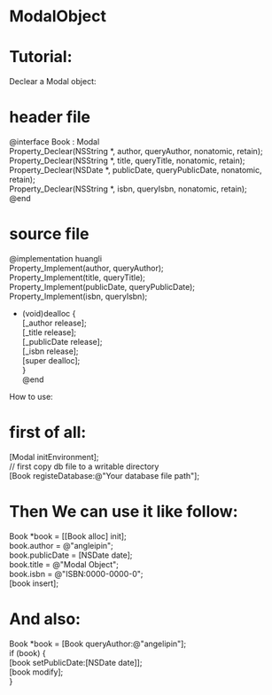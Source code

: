ModalObject
===========

# Tutorial:
Declear a Modal object:
# header file   
@interface Book : Modal   <br/>
Property_Declear(NSString *, author, queryAuthor, nonatomic, retain);<br/>
Property_Declear(NSString *, title, queryTitle, nonatomic, retain);<br/>
Property_Declear(NSDate *, publicDate, queryPublicDate, nonatomic, retain);<br/>
Property_Declear(NSString *, isbn, queryIsbn, nonatomic, retain);<br/>
@end<br/>
# source file
@implementation huangli  <br/>
Property_Implement(author, queryAuthor);  <br/>
Property_Implement(title, queryTitle);  <br/>
Property_Implement(publicDate, queryPublicDate);  <br/>
Property_Implement(isbn, queryIsbn);<br/>

- (void)dealloc {  <br/>
    [_author release]; <br/> 
    [_title release];  <br/>
    [_publicDate release];  <br/>
    [_isbn release];   <br/>
    [super dealloc];  <br/>
}  <br/>
@end<br/>

How to use:

# first of all: 
[Modal initEnvironment];<br/>
// first copy db file to a writable directory <br/>
[Book registeDatabase:@"Your database file path"];<br/>

# Then We can use it like follow:
Book *book = [[Book alloc] init];<br/>
book.author = @"angleipin";<br/>
book.publicDate = [NSDate date];<br/>
book.title = @"Modal Object";<br/>
book.isbn = @"ISBN:0000-0000-0";<br/>
[book insert];<br/>

# And also:
Book *book = [Book queryAuthor:@"angelipin"];<br/>
if (book) {<br/>
    [book setPublicDate:[NSDate date]];<br/>
    [book modify];<br/>
}<br/>


